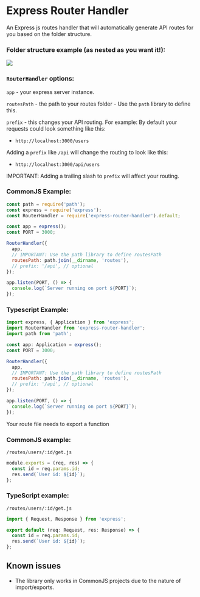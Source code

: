 # Express Router Handler

An Express js routes handler that will automatically generate API routes for you based on the folder structure.

### Folder structure example (as nested as you want it!):

![](https://i.imgur.com/z98NjrW.png)

### `RouterHandler` options:

`app` - your express server instance.

`routesPath` - the path to your routes folder - Use the `path` library to define this.

`prefix` - this changes your API routing. For example: By default your requests could look something like this:

- `http://localhost:3000/users`

Adding a `prefix` like `/api` will change the routing to look like this:

- `http://localhost:3000/api/users`

IMPORTANT: Adding a trailing slash to `prefix` will affect your routing.

### CommonJS Example:

```js
const path = require('path');
const express = require('express');
const RouterHandler = require('express-router-handler').default;

const app = express();
const PORT = 3000;

RouterHandler({
  app,
  // IMPORTANT: Use the path library to define routesPath
  routesPath: path.join(__dirname, 'routes'),
  // prefix: '/api', // optional
});

app.listen(PORT, () => {
  console.log(`Server running on port ${PORT}`);
});
```

### Typescript Example:

```js
import express, { Application } from 'express';
import RouterHandler from 'express-router-handler';
import path from 'path';

const app: Application = express();
const PORT = 3000;

RouterHandler({
  app,
  // IMPORTANT: Use the path library to define routesPath
  routesPath: path.join(__dirname, 'routes'),
  // prefix: '/api', // optional
});

app.listen(PORT, () => {
  console.log(`Server running on port ${PORT}`);
});
```

Your route file needs to export a function

### CommonJS example:

`/routes/users/:id/get.js`

```js
module.exports = (req, res) => {
  const id = req.params.id;
  res.send(`User id: ${id}`);
};
```

### TypeScript example:

`/routes/users/:id/get.js`

```js
import { Request, Response } from 'express';

export default (req: Request, res: Response) => {
  const id = req.params.id;
  res.send(`User id: ${id}`);
};
```

## Known issues

- The library only works in CommonJS projects due to the nature of import/exports.
